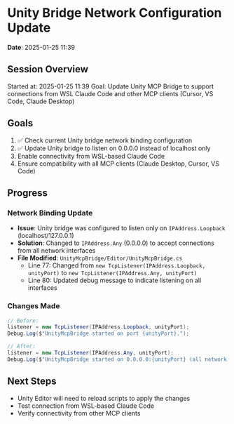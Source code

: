 # Unity Bridge Network Configuration Update
**Date**: 2025-01-25 11:39

## Session Overview
Started at: 2025-01-25 11:39
Goal: Update Unity MCP Bridge to support connections from WSL Claude Code and other MCP clients (Cursor, VS Code, Claude Desktop)

## Goals
1. ✅ Check current Unity bridge network binding configuration
2. ✅ Update Unity bridge to listen on 0.0.0.0 instead of localhost only
3. Enable connectivity from WSL-based Claude Code
4. Ensure compatibility with all MCP clients (Claude Desktop, Cursor, VS Code)

## Progress

### Network Binding Update
- **Issue**: Unity bridge was configured to listen only on `IPAddress.Loopback` (localhost/127.0.0.1)
- **Solution**: Changed to `IPAddress.Any` (0.0.0.0) to accept connections from all network interfaces
- **File Modified**: `UnityMcpBridge/Editor/UnityMcpBridge.cs`
  - Line 77: Changed from `new TcpListener(IPAddress.Loopback, unityPort)` to `new TcpListener(IPAddress.Any, unityPort)`
  - Line 80: Updated debug message to indicate listening on all interfaces

### Changes Made
```csharp
// Before:
listener = new TcpListener(IPAddress.Loopback, unityPort);
Debug.Log($"UnityMcpBridge started on port {unityPort}.");

// After:
listener = new TcpListener(IPAddress.Any, unityPort);
Debug.Log($"UnityMcpBridge started on 0.0.0.0:{unityPort} (all network interfaces).");
```

## Next Steps
- Unity Editor will need to reload scripts to apply the changes
- Test connection from WSL-based Claude Code
- Verify connectivity from other MCP clients
